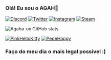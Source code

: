 ### Olá! Eu sou o AGAH🎃

[![Discord](https://img.shields.io/badge/Discord-7289DA?style=for-the-badge&logo=discord&logoColor=white)](https://discord.gg/keWYZ8MAbJ)
[![Twitter](https://img.shields.io/badge/Twitter-1DA1F2?style=for-the-badge&logo=twitter&logoColor=white)](https://x.com/Agahahaha1lolm)
[![Instagram](https://img.shields.io/badge/Instagram-E4405F?style=for-the-badge&logo=instagram&logoColor=white)](https://www.instagram.com/aga.h.1/)
[![Steam](https://img.shields.io/badge/Steam-000000?style=for-the-badge&logo=steam&logoColor=white)](https://steamcommunity.com/id/hhzin/friends/add)

![Agaha-ux GitHub stats](https://github-readme-stats.vercel.app/api?username=Agaha-ux&show_icons=true&theme=onedark&locale=pt-br)

[![PinkHelloKitty](https://cdn3.emoji.gg/emojis/31613-pinkhellokitty.png)](https://emoji.gg/emoji/31613-pinkhellokitty)
[![PepeHappy](https://cdn3.emoji.gg/emojis/1095_PepeHappy.png)](https://emoji.gg/emoji/1095_PepeHappy)



### Faço do meu dia o mais legal possível :)


